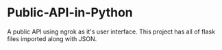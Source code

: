 # Public-API-in-Python

A public API using ngrok as it's user interface. This project has all of flask files imported along with JSON.

